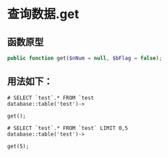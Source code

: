 # 查询数据.get

## 函数原型

``` php
public function get($nNum = null, $bFlag = false);
```

## 用法如下：

```
# SELECT `test`.* FROM `test
database::table('test')->

get();

# SELECT `test`.* FROM `test` LIMIT 0,5
database::table('test')->

get(5);
```
